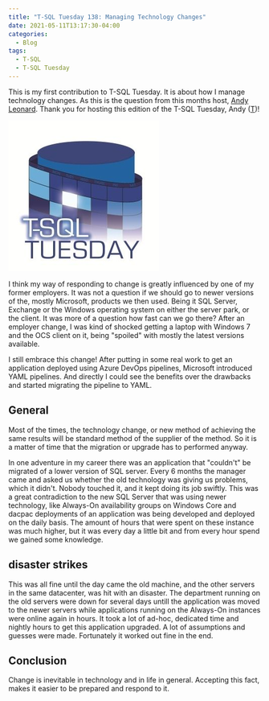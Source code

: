 ```yaml
---
title: "T-SQL Tuesday 138: Managing Technology Changes"
date: 2021-05-11T13:17:30-04:00
categories:
  - Blog
tags:
  - T-SQL
  - T-SQL Tuesday
---
```


This is my first contribution to T-SQL Tuesday. It is about how I manage technology changes. As this is the question from this months host, [Andy Leonard](https://andyleonard.blog/2021/05/t-sql-tuesday-138-managing-technology-changes/). Thank you for hosting this edition of the T-SQL Tuesday, Andy ([T](https://twitter.com/AndyLeonard))!

[![T-SQL Tuesday Logo](/assets/images/T-SQL-Tuesday-Logo.jpg)](https://andyleonard.blog/2021/05/t-sql-tuesday-138-managing-technology-changes/)

I think my way of responding to change is greatly influenced by one of my former employers. It was not a question if we should go to newer versions of the, mostly Microsoft, products we then used. Being it SQL Server, Exchange or the Windows operating system on either the server park, or the client. It was more of a question how fast can we go there? After an employer change, I was kind of shocked getting a laptop with Windows 7 and the OCS client on it, being "spoiled" with mostly the latest versions available.

I still embrace this change! After putting in some real work to get an application deployed using Azure DevOps pipelines, Microsoft introduced YAML pipelines. And directly I could see the benefits over the drawbacks and started migrating the pipeline to YAML.

## General

Most of the times, the technology change, or new method of achieving the same results will be standard method of the supplier of the method. So it is a matter of time that the migration or upgrade has to performed anyway.

In one adventure in my career there was an application that "couldn't" be migrated of a lower version of SQL server. Every 6 months the manager came and asked us whether the old technology was giving us problems, which it didn't. Nobody touched it, and it kept doing its job swiftly. This was a great contradiction to the new SQL Server that was using newer technology, like Always-On availability groups on Windows Core and dacpac deployments of an application was being developed and deployed on the daily basis. The amount of hours that were spent on these instance was much higher, but it was every day a little bit and from every hour spend we gained some knowledge.

## disaster strikes

This was all fine until the day came the old machine, and the other servers in the same datacenter, was hit with an disaster. The department running on the old servers were down for several days untill the application was moved to the newer servers while applications running on the Always-On instances were online again in hours. It took a lot of ad-hoc, dedicated time and nightly hours to get this application upgraded. A lot of assumptions and guesses were made. Fortunately it worked out fine in the end.

## Conclusion

Change is inevitable in technology and in life in general. Accepting this fact, makes it easier to be prepared and respond to it.
